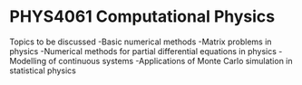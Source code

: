# PHYS4061 Computational Physics

Topics to be discussed
-Basic numerical methods
-Matrix problems in physics
-Numerical methods for partial differential equations in physics
-Modelling of continuous systems
-Applications of Monte Carlo simulation in statistical physics
